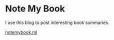 # Note My Book 

I use this blog to post interesting book summaries.

[notemybook.ml](http://notemybook.ml/)
